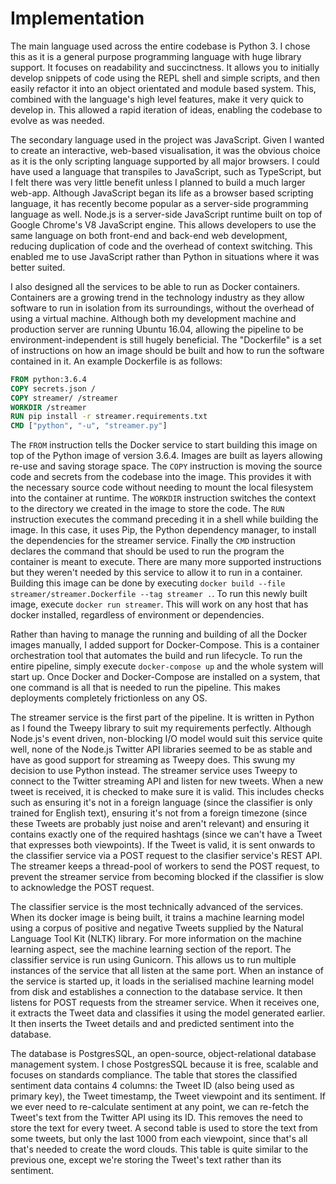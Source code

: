 # Implementation

The main language used across the entire codebase is Python 3. I chose this as it is a general purpose programming language with huge library support. It focuses on readability and succinctness. It allows you to initially develop snippets of code using the REPL shell and simple scripts, and then easily refactor it into an object orientated and module based system. This, combined with the language's high level features, make it very quick to develop in. This allowed a rapid iteration of ideas, enabling the codebase to evolve as was needed.

The secondary language used in the project was JavaScript. Given I wanted to create an interactive, web-based visualisation, it was the obvious choice as it is the only scripting language supported by all major browsers. I could have used a language that transpiles to JavaScript, such as TypeScript, but I felt there was very little benefit unless I planned to build a much larger web-app. Although JavaScript began its life as a browser based scripting language, it has recently become popular as a server-side programming language as well. Node.js is a server-side JavaScript runtime built on top of Google Chrome's V8 JavaScript engine. This allows developers to use the same language on both front-end and back-end web development, reducing duplication of code and the overhead of context switching. This enabled me to use JavaScript rather than Python in situations where it was better suited.

I also designed all the services to be able to run as Docker containers. Containers are a growing trend in the technology industry as they allow software to run in isolation from its surroundings, without the overhead of using a virtual machine. Although both my development machine and production server are running Ubuntu 16.04, allowing the pipeline to be environment-independent is still hugely beneficial. The "Dockerfile" is a set of instructions on how an image should be built and how to run the software contained in it. An example Dockerfile is as follows:

``` Dockerfile
FROM python:3.6.4
COPY secrets.json /
COPY streamer/ /streamer
WORKDIR /streamer
RUN pip install -r streamer.requirements.txt
CMD ["python", "-u", "streamer.py"]
```

The `FROM` instruction tells the Docker service to start building this image on top of the Python image of version 3.6.4. Images are built as layers allowing re-use and saving storage space. The `COPY` instruction is moving the source code and secrets from the codebase into the image. This provides it with the necessary source code without needing to mount the local filesystem into the container at runtime. The `WORKDIR` instruction switches the context to the directory we created in the image to store the code. The `RUN` instruction executes the command preceding it in a shell while building the image. In this case, it uses Pip, the Python dependency manager, to install the dependencies for the streamer service. Finally the `CMD` instruction declares the command that should be used to run the program the container is meant to execute. There are many more supported instructions but they weren't needed by this service to allow it to run in a container. Building this image can be done by executing `docker build --file streamer/streamer.Dockerfile --tag streamer .`. To run this newly built image, execute `docker run streamer`. This will work on any host that has docker installed, regardless of environment or dependencies.

Rather than having to manage the running and building of all the Docker images manually, I added support for Docker-Compose. This is a container orchestration tool that automates the build and run lifecycle. To run the entire pipeline, simply execute `docker-compose up` and the whole system will start up. Once Docker and Docker-Compose are installed on a system, that one command is all that is needed to run the pipeline. This makes deployments completely frictionless on any OS.

The streamer service is the first part of the pipeline. It is written in Python as I found the Tweepy library to suit my requirements perfectly. Although Node.js's event driven, non-blocking I/O model would suit this service quite well, none of the Node.js Twitter API libraries seemed to be as stable and have as good support for streaming as Tweepy does. This swung my decision to use Python instead. The streamer service uses Tweepy to connect to the Twitter streaming API and listen for new tweets. When a new tweet is received, it is checked to make sure it is valid. This includes checks such as ensuring it's not in a foreign language (since the classifier is only trained for English text), ensuring it's not from a foreign timezone (since these Tweets are probably just noise and aren't relevant) and ensuring it contains exactly one of the required hashtags (since we can't have a Tweet that expresses both viewpoints). If the Tweet is valid, it is sent onwards to the classifier service via a POST request to the clasifier service's REST API. The streamer keeps a thread-pool of workers to send the POST request, to prevent the streamer service from becoming blocked if the classifier is slow to acknowledge the POST request.

The classifier service is the most technically advanced of the services. When its docker image is being built, it trains a machine learning model using a corpus of positive and negative Tweets supplied by the Natural Language Tool Kit (NLTK) library. For more information on the machine learning aspect, see the machine learning section of the report. The classifier service is run using Gunicorn. This allows us to run multiple instances of the service that all listen at the same port. When an instance of the service is started up, it loads in the serialised machine learning model from disk and establishes a connection to the database service. It then listens for POST requests from the streamer service. When it receives one, it extracts the Tweet data and classifies it using the model generated earlier. It then inserts the Tweet details and and predicted sentiment into the database.

The database is PostgresSQL, an open-source, object-relational database management system. I chose PostgresSQL because it is free, scalable and focuses on standards compliance. The table that stores the classified sentiment data contains 4 columns: the Tweet ID (also being used as primary key), the Tweet timestamp, the Tweet viewpoint and its sentiment. If we ever need to re-calculate sentiment at any point, we can re-fetch the Tweet's text from the Twitter API using its ID. This removes the need to store the text for every tweet. A second table is used to store the text from some tweets, but only the last 1000 from each viewpoint, since that's all that's needed to create the word clouds. This table is quite similar to the previous one, except we're storing the Tweet's text rather than its sentiment.
